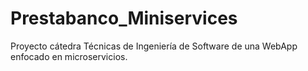 # Prestabanco_Miniservices
Proyecto cátedra Técnicas de Ingeniería de Software de una WebApp enfocado en microservicios.
